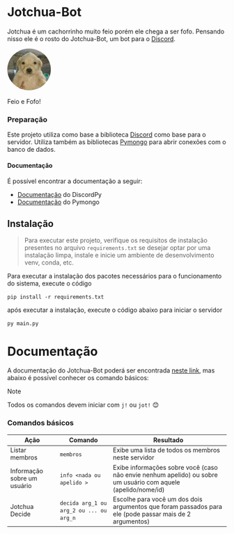 # Jotchua-Bot

Jotchua é um cachorrinho muito feio porém ele chega a ser fofo. Pensando nisso ele é o rosto do Jotchua-Bot, um bot para o [Discord](https://discord.com).

<img src="assets/jot.svg" style="border-radius: 50%; width: 100px"/>

Feio e Fofo!

### Preparação

Este projeto utiliza como base a biblioteca [Discord](https://discord.com) como base para o servidor. Utiliza também as bibliotecas [Pymongo](https://pypi.org/project/pymongo/) para abrir conexões com o banco de dados.

#### Documentação

É possível encontrar a documentação a seguir:

-   [Documentação](https://discordpy.readthedocs.io/en/stable/) do DiscordPy
-   [Documentação](https://pymongo.readthedocs.io/en/stable/) do Pymongo

## Instalação

> Para executar este projeto, verifique os requisitos de instalação presentes no arquivo `requirements.txt` se desejar optar por uma instalação limpa, instale e inicie um ambiente de desenvolvimento venv, conda, etc.

Para executar a instalação dos pacotes necessários para o funcionamento do sistema, execute o código

```
pip install -r requirements.txt
```

após executar a instalação, execute o código abaixo para iniciar o servidor

```
py main.py
```

# Documentação

A documentação do Jotchua-Bot poderá ser encontrada [neste link](https://pedrozle.github.io/jotchua-bot/), mas abaixo é possível conhecer os comando básicos:

> [!NOTE]  
> Todos os comandos devem iniciar com `j!` ou `jot!` 😊

### Comandos básicos

| Ação                        | Comando                                 | Resultado                                                                                                     |
| --------------------------- | --------------------------------------- | ------------------------------------------------------------------------------------------------------------- |
| Listar membros              | `membros`                               | Exibe uma lista de todos os membros neste servidor                                                            |
| Informação sobre um usuário | `info <nada ou apelido >`               | Exibe informações sobre você (caso não envie nenhum apelido) ou sobre um usuário com aquele (apelido/nome/id) |                                               |
| Jotchua Decide              | `decida arg_1 ou arg_2 ou ... ou arg_n` | Escolhe para você um dos dois argumentos que foram passados para ele (pode passar mais de 2 argumentos)       |
